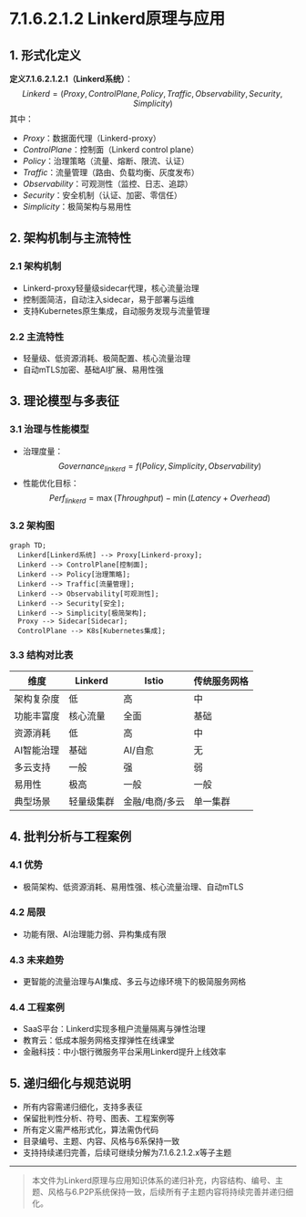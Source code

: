 # 7.1.6.2.1.2 Linkerd原理与应用

## 1. 形式化定义

**定义7.1.6.2.1.2.1（Linkerd系统）**：
$$
Linkerd = (Proxy, ControlPlane, Policy, Traffic, Observability, Security, Simplicity)
$$
其中：

- $Proxy$：数据面代理（Linkerd-proxy）
- $ControlPlane$：控制面（Linkerd control plane）
- $Policy$：治理策略（流量、熔断、限流、认证）
- $Traffic$：流量管理（路由、负载均衡、灰度发布）
- $Observability$：可观测性（监控、日志、追踪）
- $Security$：安全机制（认证、加密、零信任）
- $Simplicity$：极简架构与易用性

## 2. 架构机制与主流特性

### 2.1 架构机制

- Linkerd-proxy轻量级sidecar代理，核心流量治理
- 控制面简洁，自动注入sidecar，易于部署与运维
- 支持Kubernetes原生集成，自动服务发现与流量管理

### 2.2 主流特性

- 轻量级、低资源消耗、极简配置、核心流量治理
- 自动mTLS加密、基础AI扩展、易用性强

## 3. 理论模型与多表征

### 3.1 治理与性能模型

- 治理度量：
  $$Governance_{linkerd} = f(Policy, Simplicity, Observability)$$
- 性能优化目标：
  $$Perf_{linkerd} = \max (Throughput) - \min (Latency + Overhead)$$

### 3.2 架构图

```mermaid
graph TD;
  Linkerd[Linkerd系统] --> Proxy[Linkerd-proxy];
  Linkerd --> ControlPlane[控制面];
  Linkerd --> Policy[治理策略];
  Linkerd --> Traffic[流量管理];
  Linkerd --> Observability[可观测性];
  Linkerd --> Security[安全];
  Linkerd --> Simplicity[极简架构];
  Proxy --> Sidecar[Sidecar];
  ControlPlane --> K8s[Kubernetes集成];
```

### 3.3 结构对比表

| 维度 | Linkerd | Istio | 传统服务网格 |
|------|--------|-------|--------------|
| 架构复杂度 | 低 | 高 | 中 |
| 功能丰富度 | 核心流量 | 全面 | 基础 |
| 资源消耗 | 低 | 高 | 中 |
| AI智能治理 | 基础 | AI/自愈 | 无 |
| 多云支持 | 一般 | 强 | 弱 |
| 易用性 | 极高 | 一般 | 一般 |
| 典型场景 | 轻量级集群 | 金融/电商/多云 | 单一集群 |

## 4. 批判分析与工程案例

### 4.1 优势

- 极简架构、低资源消耗、易用性强、核心流量治理、自动mTLS

### 4.2 局限

- 功能有限、AI治理能力弱、异构集成有限

### 4.3 未来趋势

- 更智能的流量治理与AI集成、多云与边缘环境下的极简服务网格

### 4.4 工程案例

- SaaS平台：Linkerd实现多租户流量隔离与弹性治理
- 教育云：低成本服务网格支撑弹性在线课堂
- 金融科技：中小银行微服务平台采用Linkerd提升上线效率

## 5. 递归细化与规范说明

- 所有内容需递归细化，支持多表征
- 保留批判性分析、符号、图表、工程案例等
- 所有定义需严格形式化，算法需伪代码
- 目录编号、主题、内容、风格与6系保持一致
- 支持持续递归完善，后续可继续分解为7.1.6.2.1.2.x等子主题

---
> 本文件为Linkerd原理与应用知识体系的递归补充，内容结构、编号、主题、风格与6.P2P系统保持一致，后续所有子主题内容将持续完善并递归细化。
